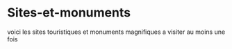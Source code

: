 # Sites-et-monuments
voici les sites touristiques et monuments magnifiques a visiter au moins une fois
